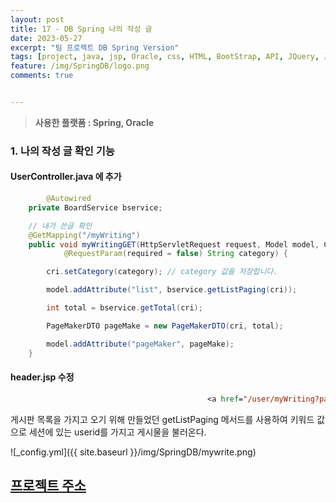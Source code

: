 ```yaml
---
layout: post
title: 17 - DB Spring 나의 작성 글
date: 2023-05-27
excerpt: "팀 프로젝트 DB Spring Version"
tags: [project, java, jsp, Oracle, css, HTML, BootStrap, API, JQuery, JavaScript, Spring, FrameWork]
feature: /img/SpringDB/logo.png
comments: true


---
```



> **사용한 플랫폼 : Spring, Oracle**



### 1.  나의 작성 글 확인 기능

#### UserController.java 에 추가

```java
		@Autowired
	private BoardService bservice;

	// 내가 쓴글 확인
	@GetMapping("/myWriting")
	public void myWritingGET(HttpServletRequest request, Model model, Criteria cri,
			@RequestParam(required = false) String category) {

		cri.setCategory(category); // category 값을 저장합니다.

		model.addAttribute("list", bservice.getListPaging(cri));

		int total = bservice.getTotal(cri);

		PageMakerDTO pageMake = new PageMakerDTO(cri, total);

		model.addAttribute("pageMaker", pageMake);
	}
```

#### header.jsp 수정

```jsp
											<a href="/user/myWriting?pageNum=1&amount=10&type=M&keyword=${user.userid }" class="dropdown-item">나의 작성 글</a>

```

게시판 목록을 가지고 오기 위해 만들었던 getListPaging 메서드를 사용하여 키워드 값으로 세션에 있는 userid를 가지고 게시물을 불러온다.

![_config.yml]({{ site.baseurl }}/img/SpringDB/mywrite.png)

## [프로젝트 주소](https://github.com/GreenteaPIE/TeamProjectDBSpringVer)
